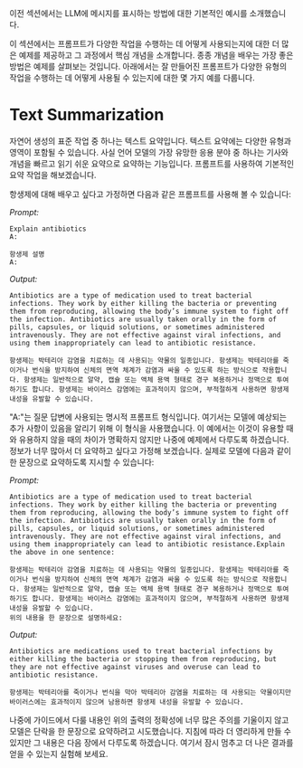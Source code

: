 이전 섹션에서는 LLM에 메시지를 표시하는 방법에 대한 기본적인 예시를 소개했습니다.

이 섹션에서는 프롬프트가 다양한 작업을 수행하는 데 어떻게 사용되는지에 대한 더 많은 예제를 제공하고 그 과정에서 핵심 개념을 소개합니다. 종종 개념을 배우는 가장 좋은 방법은 예제를 살펴보는 것입니다. 아래에서는 잘 만들어진 프롬프트가 다양한 유형의 작업을 수행하는 데 어떻게 사용될 수 있는지에 대한 몇 가지 예를 다룹니다.


# Text Summarization

자연어 생성의 표준 작업 중 하나는 텍스트 요약입니다. 텍스트 요약에는 다양한 유형과 영역이 포함될 수 있습니다. 사실 언어 모델의 가장 유망한 응용 분야 중 하나는 기사와 개념을 빠르고 읽기 쉬운 요약으로 요약하는 기능입니다. 프롬프트를 사용하여 기본적인 요약 작업을 해보겠습니다.

항생제에 대해 배우고 싶다고 가정하면 다음과 같은 프롬프트를 사용해 볼 수 있습니다:


_Prompt:_

```
Explain antibiotics
A:

항생제 설명
A:
```

_Output:_

```
Antibiotics are a type of medication used to treat bacterial infections. They work by either killing the bacteria or preventing them from reproducing, allowing the body’s immune system to fight off the infection. Antibiotics are usually taken orally in the form of pills, capsules, or liquid solutions, or sometimes administered intravenously. They are not effective against viral infections, and using them inappropriately can lead to antibiotic resistance.

항생제는 박테리아 감염을 치료하는 데 사용되는 약물의 일종입니다. 항생제는 박테리아를 죽이거나 번식을 방지하여 신체의 면역 체계가 감염과 싸울 수 있도록 하는 방식으로 작용합니다. 항생제는 일반적으로 알약, 캡슐 또는 액체 용액 형태로 경구 복용하거나 정맥으로 투여하기도 합니다. 항생제는 바이러스 감염에는 효과적이지 않으며, 부적절하게 사용하면 항생제 내성을 유발할 수 있습니다.
```


"A:"는 질문 답변에 사용되는 명시적 프롬프트 형식입니다. 여기서는 모델에 예상되는 추가 사항이 있음을 알리기 위해 이 형식을 사용했습니다. 이 예에서는 이것이 유용할 때와 유용하지 않을 때의 차이가 명확하지 않지만 나중에 예제에서 다루도록 하겠습니다. 정보가 너무 많아서 더 요약하고 싶다고 가정해 보겠습니다. 실제로 모델에 다음과 같이 한 문장으로 요약하도록 지시할 수 있습니다:


_Prompt:_

```
Antibiotics are a type of medication used to treat bacterial infections. They work by either killing the bacteria or preventing them from reproducing, allowing the body’s immune system to fight off the infection. Antibiotics are usually taken orally in the form of pills, capsules, or liquid solutions, or sometimes administered intravenously. They are not effective against viral infections, and using them inappropriately can lead to antibiotic resistance.Explain the above in one sentence:

항생제는 박테리아 감염을 치료하는 데 사용되는 약물의 일종입니다. 항생제는 박테리아를 죽이거나 번식을 방지하여 신체의 면역 체계가 감염과 싸울 수 있도록 하는 방식으로 작용합니다. 항생제는 일반적으로 알약, 캡슐 또는 액체 용액 형태로 경구 복용하거나 정맥으로 투여하기도 합니다. 항생제는 바이러스 감염에는 효과적이지 않으며, 부적절하게 사용하면 항생제 내성을 유발할 수 있습니다.
위의 내용을 한 문장으로 설명하세요:
```

_Output:_

```
Antibiotics are medications used to treat bacterial infections by either killing the bacteria or stopping them from reproducing, but they are not effective against viruses and overuse can lead to antibiotic resistance.

항생제는 박테리아를 죽이거나 번식을 막아 박테리아 감염을 치료하는 데 사용되는 약물이지만 바이러스에는 효과적이지 않으며 남용하면 항생제 내성을 유발할 수 있습니다.

```

나중에 가이드에서 다룰 내용인 위의 출력의 정확성에 너무 많은 주의를 기울이지 않고 모델은 단락을 한 문장으로 요약하려고 시도했습니다. 지침에 따라 더 영리하게 만들 수 있지만 그 내용은 다음 장에서 다루도록 하겠습니다. 여기서 잠시 멈추고 더 나은 결과를 얻을 수 있는지 실험해 보세요.